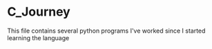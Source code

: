 # C_Journey
This file contains several python programs I've worked since I started learning the language
